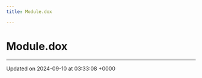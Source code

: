 ```yaml
---
title: Module.dox

---
```


# Module.dox








-------------------------------

Updated on 2024-09-10 at 03:33:08 +0000
